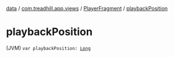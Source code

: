 [data](../../index.md) / [com.treadhill.app.views](../index.md) / [PlayerFragment](index.md) / [playbackPosition](./playback-position.md)

# playbackPosition

(JVM) `var playbackPosition: `[`Long`](https://kotlinlang.org/api/latest/jvm/stdlib/kotlin/-long/index.html)